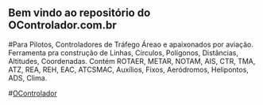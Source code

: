 ## Bem vindo ao repositório do OControlador.com.br

#Para Pilotos, Controladores de Tráfego Áreao e apaixonados por aviação.
Ferramenta pra construção de Linhas, Círculos, Polígonos, Distâncias, Altitudes, Coordenadas.
Contém ROTAER, METAR, NOTAM, AIS, CTR, TMA, ATZ, REA, REH, EAC, ATCSMAC, Auxílios, Fixos, Aeródromos, Helipontos, ADS, Clima.

#[OControlador](https://www.ocontrolador.com.br)
